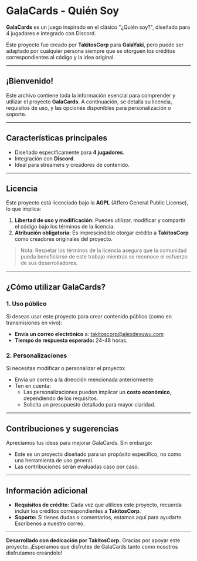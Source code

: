 # GalaCards - Quién Soy

**GalaCards** es un juego inspirado en el clásico "¿Quién soy?", diseñado para 4 jugadores e integrado con Discord. 

Este proyecto fue creado por **TakitosCorp** para **GalaYaki**, pero puede ser adaptado por cualquier persona siempre que se otorguen los créditos correspondientes al código y la idea original.

---

## ¡Bienvenido!
Este archivo contiene toda la información esencial para comprender y utilizar el proyecto **GalaCards**. A continuación, se detalla su licencia, requisitos de uso, y las opciones disponibles para personalización o soporte.

---

## Características principales
- Diseñado específicamente para **4 jugadores**.
- Integración con **Discord**.
- Ideal para streamers y creadores de contenido.

---

## Licencia
Este proyecto está licenciado bajo la **AGPL** (Affero General Public License), lo que implica:

1. **Libertad de uso y modificación:** Puedes utilizar, modificar y compartir el código bajo los términos de la licencia.
2. **Atribución obligatoria:** Es imprescindible otorgar crédito a **TakitosCorp** como creadores originales del proyecto.

> Nota: Respetar los términos de la licencia asegura que la comunidad pueda beneficiarse de este trabajo mientras se reconoce el esfuerzo de sus desarrolladores.

---

## ¿Cómo utilizar GalaCards?

### 1. Uso público
Si deseas usar este proyecto para crear contenido público (como en transmisiones en vivo):
- **Envía un correo electrónico** a: [takitoscorp@alexdevuwu.com](mailto:takitoscorp@alexdevuwu.com)
- **Tiempo de respuesta esperado:** 24-48 horas.

### 2. Personalizaciones
Si necesitas modificar o personalizar el proyecto:
- Envía un correo a la dirección mencionada anteriormente.
- Ten en cuenta:
  - Las personalizaciones pueden implicar un **costo económico**, dependiendo de los requisitos.
  - Solicita un presupuesto detallado para mayor claridad.

---

## Contribuciones y sugerencias
Apreciamos tus ideas para mejorar GalaCards. Sin embargo:
- Este es un proyecto diseñado para un propósito específico, no como una herramienta de uso general.
- Las contribuciones serán evaluadas caso por caso.

---

## Información adicional
- **Requisitos de crédito:** Cada vez que utilices este proyecto, recuerda incluir los créditos correspondientes a **TakitosCorp**.
- **Soporte:** Si tienes dudas o comentarios, estamos aquí para ayudarte. Escríbenos a nuestro correo.

---

**Desarrollado con dedicación por TakitosCorp.**
Gracias por apoyar este proyecto. ¡Esperamos que disfrutes de GalaCards tanto como nosotros disfrutamos creándolo!

